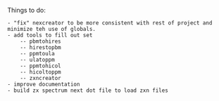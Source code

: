 Things to do:

	- "fix" nexcreator to be more consistent with rest of project and minimize teh use of globals.
	- add tools to fill out set
		-- pbmtohires
		-- hirestopbm
		-- ppmtoula
		-- ulatoppm
		-- ppmtohicol
		-- hicoltoppm
		-- zxncreator
	- improve documentation
	- build zx spectrum next dot file to load zxn files
	
